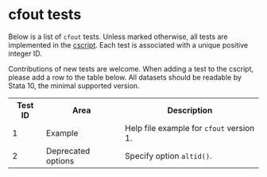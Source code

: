 cfout tests
===========

Below is a list of `cfout` tests. Unless marked otherwise, all tests are implemented in the [cscript](/cscript/cfout.do). Each test is associated with a unique positive integer ID.

Contributions of new tests are welcome. When adding a test to the cscript, please add a row to the table below. All datasets should be readable by Stata 10, the minimal supported version.

<table>
<tr>
	<th>Test ID</th>
	<th>Area</th>
	<th>Description</th>
</tr>
<tr>
	<td>1</td>
	<td>Example</td>
	<td>Help file example for <code>cfout</code> version 1.</td>
</tr>
<tr>
	<td>2</td>
	<td>Deprecated options</td>
	<td>Specify option <code>altid()</code>.</td>
</tr>
</table>
